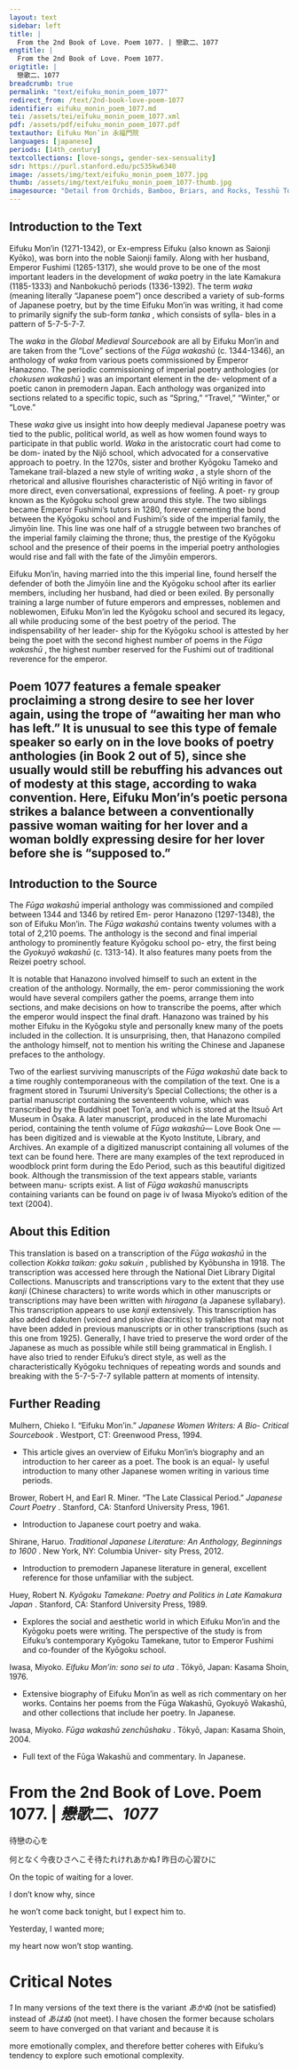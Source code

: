 ```yaml
---
layout: text
sidebar: left
title: |
  From the 2nd Book of Love. Poem 1077. | 戀歌二、1077
engtitle: |
  From the 2nd Book of Love. Poem 1077.
origtitle: |
  戀歌二、1077
breadcrumb: true
permalink: "text/eifuku_monin_poem_1077"
redirect_from: /text/2nd-book-love-poem-1077
identifier: eifuku_monin_poem_1077.md
tei: /assets/tei/eifuku_monin_poem_1077.xml
pdf: /assets/pdf/eifuku_monin_poem_1077.pdf
textauthor: Eifuku Mon’in 永福門院
languages: [japanese]
periods: [14th_century]
textcollections: [love-songs, gender-sex-sensuality]
sdr: https://purl.stanford.edu/pc535kw6340
image: /assets/img/text/eifuku_monin_poem_1077.jpg
thumb: /assets/img/text/eifuku_monin_poem_1077-thumb.jpg
imagesource: "Detail from Orchids, Bamboo, Briars, and Rocks, Tesshū Tokusai, Mid-14th C., Hanging scroll; ink on paper, Metropolitan Museum of Art, Mary Griggs Burke Collection, Gift of the Mary and Jackson Burke Foundation, 2015 [Public Domain]"
---
```

<h2>Introduction to the Text</h2>
<p>Eifuku Mon’in (1271-1342), or Ex-empress Eifuku (also known as Saionji Kyōko), was born into the noble Saionji family. Along with her husband, Emperor Fushimi (1265-1317), she would prove to be one of the most important leaders in the development of <i> waka </i> poetry in the late Kamakura (1185-1333) and Nanbokuchō periods (1336-1392). The term <i> waka </i> (meaning literally “Japanese poem”) once described a variety of sub-forms of Japanese poetry, but by the time Eifuku Mon’in was writing, it had come to primarily signify the sub-form <i> tanka</i> , which consists of sylla- bles in a pattern of 5-7-5-7-7.</p>

<p>The <i> waka </i> in the <i> Global Medieval Sourcebook </i> are all by Eifuku Mon’in and are taken from the “Love” sections of the <i> Fūga wakashū </i> (c. 1344-1346), an anthology of <i> waka </i> from various poets commissioned by Emperor Hanazono. The periodic commissioning of imperial poetry anthologies (or <i> chokusen wakashū</i> ) was an important element in the de- velopment of a poetic canon in premodern Japan. Each anthology was organized into sections related to a specific topic, such as “Spring,” “Travel,” “Winter,” or “Love.”</p>

<p>These <i> waka </i> give us insight into how deeply medieval Japanese poetry was tied to the public, political world, as well as how women found ways to participate in that public world. <i> Waka </i> in the aristocratic court had come to be dom- inated by the Nijō school, which advocated for a conservative approach to poetry. In the 1270s, sister and brother Kyōgoku Tameko and Tamekane trail-blazed a new style of writing <i> waka</i> , a style shorn of the rhetorical and allusive flourishes characteristic of Nijō writing in favor of more direct, even conversational, expressions of feeling. A poet- ry group known as the Kyōgoku school grew around this style. The two siblings became Emperor Fushimi’s tutors in 1280, forever cementing the bond between the Kyōgoku school and Fushimi’s side of the imperial family, the Jimyōin line. This line was one half of a struggle between two branches of the imperial family claiming the throne; thus, the prestige of the Kyōgoku school and the presence of their poems in the imperial poetry anthologies would rise and fall with the fate of the Jimyōin emperors.</p>

<p>Eifuku Mon’in, having married into the this imperial line, found herself the defender of both the Jimyōin line and the Kyōgoku school after its earlier members, including her husband, had died or been exiled. By personally training a large number of future emperors and empresses, noblemen and noblewomen, Eifuku Mon’in led the Kyōgoku school and secured its legacy, all while producing some of the best poetry of the period. The indispensability of her leader- ship for the Kyōgoku school is attested by her being the poet with the second highest number of poems in the <i> Fūga wakashū</i> , the highest number reserved for the Fushimi out of traditional reverence for the emperor.</p>

<h2>Poem 1077 features a female speaker proclaiming a strong desire to see her lover again, using the trope of “awaiting her man who has left.” It is unusual to see this type of female speaker so early on in the love books of poetry anthologies (in Book 2 out of 5), since she usually would still be rebuffing his advances out of modesty at this stage, according to waka convention. Here, Eifuku Mon’in’s poetic persona strikes a balance between a conventionally passive woman waiting for her lover and a woman boldly expressing desire for her lover before she is “supposed to.”</h2>

<h2>Introduction to the Source</h2>
<p>The <i> Fūga wakashū </i> imperial anthology was commissioned and compiled between 1344 and 1346 by retired Em- peror Hanazono (1297-1348), the son of Eifuku Mon’in. The <i> Fūga wakashū </i> contains twenty volumes with a total of 2,210 poems. The anthology is the second and final imperial anthology to prominently feature Kyōgoku school po- etry, the first being the <i> Gyokuyō wakashū </i> (c. 1313-14). It also features many poets from the Reizei poetry school.</p>

<p>It is notable that Hanazono involved himself to such an extent in the creation of the anthology. Normally, the em- peror commissioning the work would have several compilers gather the poems, arrange them into sections, and make decisions on how to transcribe the poems, after which the emperor would inspect the final draft. Hanazono was trained by his mother Eifuku in the Kyōgoku style and personally knew many of the poets included in the collection. It is unsurprising, then, that Hanazono compiled the anthology himself, not to mention his writing the Chinese and Japanese prefaces to the anthology.</p>

<p>Two of the earliest surviving manuscripts of the <i> Fūga wakashū </i> date back to a time roughly contemporaneous with the compilation of the text. One is a fragment stored in Tsurumi University’s Special Collections; the other is a partial manuscript containing the seventeenth volume, which was transcribed by the Buddhist poet Ton’a, and which is stored at the Itsuō Art Museum in Ōsaka. A later manuscript, produced in the late Muromachi period, containing the tenth volume of <i> Fūga wakashū—</i> Love Book One<i> —</i> has been digitized and is viewable at the Kyoto Institute, Library, and Archives. An example of a digitized manuscript containing all volumes of the text can be found here. There are many examples of the text reproduced in woodblock print form during the Edo Period, such as this beautiful digitized book. Although the transmission of the text appears stable, variants between manu- scripts exist. A list of <i> Fūga wakashū </i> manuscripts containing variants can be found on page iv of Iwasa Miyoko’s edition of the text (2004).</p>

<h2>About this Edition</h2>
<p>This translation is based on a transcription of the <i> Fūga wakashū </i> in the collection <i> Kokka taikan: goku sakuin</i> , published by Kyōbunsha in 1918. The transcription was accessed here through the National Diet Library Digital Collections. Manuscripts and transcriptions vary to the extent that they use <i> kanji </i> (Chinese characters) to write words which in other manuscripts or transcriptions may have been written with <i> hiragana </i> (a Japanese syllabary). This transcription appears to use <i> kanji </i> extensively. This transcription has also added dakuten (voiced and plosive diacritics) to syllables that may not have been added in previous manuscripts or in other transcriptions (such as this one from 1925). Generally, I have tried to preserve the word order of the Japanese as much as possible while still being grammatical in English. I have also tried to render Eifuku’s direct style, as well as the characteristically Kyōgoku techniques of repeating words and sounds and breaking with the 5-7-5-7-7 syllable pattern at moments of intensity.</p>

<h2>Further Reading</h2>




<p>Mulhern, Chieko I. “Eifuku Mon’in.” <i> Japanese Women Writers: A Bio- Critical Sourcebook</i> . Westport, CT: Greenwood Press, 1994.</p>
<ul>
<li>This article gives an overview of Eifuku Mon’in’s biography and an introduction to her career as a poet. The book is an equal- ly useful introduction to many other Japanese women writing in various time periods.</li>
</ul>
<p>Brower, Robert H, and Earl R. Miner. “The Late Classical Period.” <i> Japanese Court Poetry</i> . Stanford, CA: Stanford University Press, 1961.</p>
<ul>
<li>Introduction to Japanese court poetry and waka.</li>
</ul>
<p>Shirane, Haruo. <i> Traditional Japanese Literature: An Anthology, Beginnings to 1600</i> . New York, NY: Columbia Univer- sity Press, 2012.</p>
<ul>
<li>Introduction to premodern Japanese literature in general, excellent reference for those unfamiliar with the subject.</li>

</ul>
<p>Huey, Robert N. <i> Kyōgoku Tamekane: Poetry and Politics in Late Kamakura Japan</i> . Stanford, CA: Stanford University Press, 1989.</p>
<ul>
<li>Explores the social and aesthetic world in which Eifuku Mon’in and the Kyōgoku poets were writing. The perspective of the study is from Eifuku’s contemporary Kyōgoku Tamekane, tutor to Emperor Fushimi and co-founder of the Kyōgoku school.</li>
</ul>
<p>Iwasa, Miyoko. <i> Eifuku Mon’in: sono sei to uta</i> . Tōkyō, Japan: Kasama Shoin, 1976.</p>
<ul>
<li>Extensive biography of Eifuku Mon’in as well as rich commentary on her works. Contains her poems from the Fūga Wakashū, Gyokuyō Wakashū, and other collections that include her poetry. In Japanese.</li>
</ul>
<p>Iwasa, Miyoko. <i> Fūga wakashū zenchūshaku</i> . Tōkyō, Japan: Kasama Shoin, 2004.</p>
<ul>
<li>Full text of the Fūga Wakashū and commentary. In Japanese.</li>

</ul><h1>From the 2nd Book of Love. Poem 1077. | <em>戀歌二、1077</em></h1>

<p>待戀の心を</p>

<p>何となく今夜ひさへこそ待たれけれあかぬ<em>1</em> 昨日の心習ひに</p>
<p>On the topic of waiting for a lover.</p>

<p>I don’t know why, since</p>
<p>he won’t come back tonight, but I expect him to.</p>
<p>Yesterday, I wanted more;</p>
<p>my heart now won’t stop wanting.</p>

<h1>Critical Notes</h1>

<p><i> 1 </i> In many versions of the text there is the variant <em>あかぬ</em> (not be satisfied) instead of <em>あはぬ</em> (not meet). I have chosen the former because scholars seem to have converged on that variant and because it is</p>
<p>more emotionally complex, and therefore better coheres with Eifuku’s tendency to explore such emotional complexity.</p>
